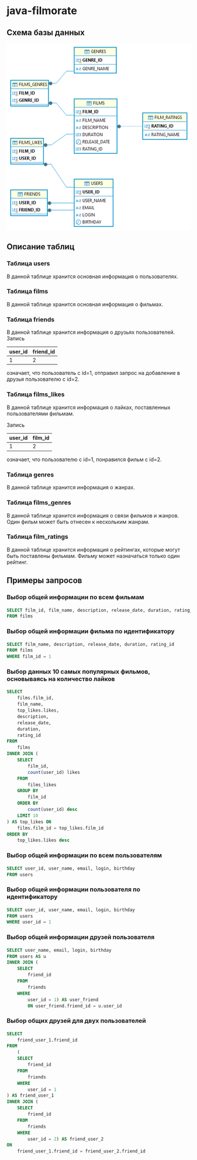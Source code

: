 # java-filmorate
## Схема базы данных
![Схема базы данных](/src/main/resources/bd_diagram.png)
## Описание таблиц
### Таблица users
В данной таблице хранится основная информация о пользователях.
### Таблица films
В данной таблице хранится основная информация о фильмах.
### Таблица friends
В данной таблице хранится информация о друзьях пользователей.
Запись

| user_id | friend_id |
|---------|-----------|
| 1       | 2         |

означает, что пользователь с id=1, отправил запрос на добавление в друзья
пользователю с id=2.
### Таблица films_likes
В данной таблице хранится информация о лайках, поставленных пользователями фильмам.

Запись

| user_id | film_id |
|---------|---------|
| 1       | 2       |

означает, что пользователю с id=1, понравился фильм с id=2.

### Таблица genres
В данной таблице хранится информация о жанрах.

### Таблица films_genres
В данной таблице хранится информация о связи фильмов и жанров. 
Один фильм может быть отнесен к нескольким жанрам.

### Таблица film_ratings
В данной таблице хранится информация о рейтингах, которые могут быть поставлены фильмам. 
Фильму может назначаться только один рейтинг.

## Примеры запросов

### Выбор общей информации по всем фильмам

``` SQL
SELECT film_id, film_name, description, release_date, duration, rating_id
FROM films
```

### Выбор общей информации фильма по идентификатору

``` SQL
SELECT film_name, description, release_date, duration, rating_id
FROM films
WHERE film_id = 1
```

### Выбор данных 10 самых популярных фильмов, основываясь на количество лайков

``` sql
SELECT
    films.film_id,
	film_name,
	top_likes.likes,
	description,
	release_date,
	duration,
	rating_id
FROM
	films
INNER JOIN (
	SELECT
		film_id,
		count(user_id) likes
	FROM
		films_likes
	GROUP BY
		film_id
	ORDER BY
		count(user_id) desc
	LIMIT 10
) AS top_likes ON
	films.film_id = top_likes.film_id
ORDER BY
	top_likes.likes desc
```

### Выбор общей информации по всем пользователям

``` sql
SELECT user_id, user_name, email, login, birthday
FROM users
```

### Выбор общей информации пользователя по идентификатору

``` sql
SELECT user_id, user_name, email, login, birthday
FROM users
WHERE user_id = 1
```

### Выбор общей информации друзей пользователя

``` sql
SELECT user_name, email, login, birthday
FROM users AS u 
INNER JOIN (
	SELECT
		friend_id 
	FROM
		friends
	WHERE
		user_id = 1) AS user_friend
		ON user_friend.friend_id = u.user_id
```

### Выбор общих друзей для двух пользователей

``` sql
SELECT
	friend_user_1.friend_id
FROM
	(
	SELECT
		friend_id
	FROM
		friends
	WHERE
		user_id = 1
) AS friend_user_1
INNER JOIN (
	SELECT
		friend_id
	FROM
		friends
	WHERE
		user_id = 2) AS friend_user_2
ON
	friend_user_1.friend_id = friend_user_2.friend_id
```

